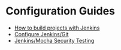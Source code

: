 # Configuration Guides

* [How to build projects with Jenkins](https://github.com/so87/Home-Lab/blob/master/Jenkins%20Build)
* [Configure Jenkins/Git](https://github.com/so87/Home-Lab/blob/master/Jenkins%20and%20Git%20Config)
* [Jenkins/Mocha Security Testing](https://github.com/so87/Home-Lab/blob/master/Jenkins%20and%20Mocha%20Security%20Testing)
